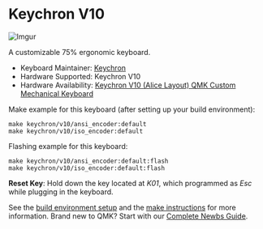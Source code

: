 # Keychron V10

![Imgur](https://imgur.com/Dh1WLdD)

A customizable 75% ergonomic keyboard.

* Keyboard Maintainer: [Keychron](https://github.com/keychron)
* Hardware Supported: Keychron V10
* Hardware Availability: [Keychron V10 (Alice Layout) QMK Custom Mechanical Keyboard](https://www.keychron.com/products/keychron-v10-alice-layout-qmk-custom-mechanical-keyboard)

Make example for this keyboard (after setting up your build environment):

    make keychron/v10/ansi_encoder:default
    make keychron/v10/iso_encoder:default

Flashing example for this keyboard:

    make keychron/v10/ansi_encoder:default:flash
    make keychron/v10/iso_encoder:default:flash

**Reset Key**: Hold down the key located at *K01*, which programmed as *Esc* while plugging in the keyboard.

See the [build environment setup](https://docs.qmk.fm/#/getting_started_build_tools) and the [make instructions](https://docs.qmk.fm/#/getting_started_make_guide) for more information. Brand new to QMK? Start with our [Complete Newbs Guide](https://docs.qmk.fm/#/newbs).
